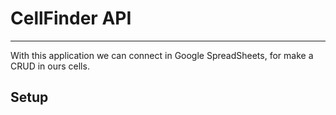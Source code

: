 <h1>CellFinder API</h1>
<hr>

With this application we can connect in Google SpreadSheets, for make a CRUD in ours cells.

<h2>Setup</h2>




